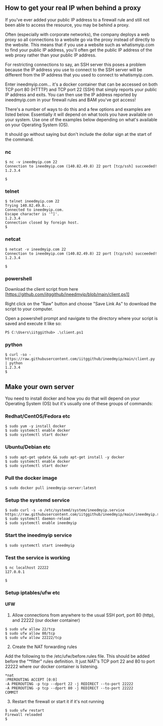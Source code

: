 ## How to get your real IP when behind a proxy

If you've ever added your public IP address to a firewall rule and still not been able to access the resource, you may be behind a proxy.

Often (especially with corporate networks), the company deploys a web proxy so all connections to a website go via the proxy instead of directly to the website. This means that if you use a website such as whatismyip.com to find your public IP address, you'll often get the public IP address of the web proxy rather than your public IP address.

For restricting connections to say, an SSH server this poses a problem because the IP address you use to connect to the SSH server will be different from the IP address that you used to connect to whatismyip.com.

Enter ineedmyip.com... it's a docker container that can be accessed on both TCP port 80 (HTTTP) and TCP port 22 (SSH) that simply reports your public IP address and exits. You can then use the IP address reported by ineedmyip.com in your firewall rules and BAM you've got access!

There's a number of ways to do this and a few options and examples are listed below. Essentially it will depend on what tools you have available on your system. Use one of the examples below depending on what's available on your Operating System (OS).

It should go without saying but don't include the dollar sign at the start of the command.

### nc

```
$ nc -v ineedmyip.com 22
Connection to ineedmyip.com (140.82.49.8) 22 port [tcp/ssh] succeeded!
1.2.3.4

$ 
```

### telnet

```
$ telnet ineedmyip.com 22
Trying 140.82.49.8...
Connected to ineedmyip.com.
Escape character is '^]'.
1.2.3.4
Connection closed by foreign host.
$
```

### netcat

```
$ netcat -v ineedmyip.com 22
Connection to ineedmyip.com (140.82.49.8) 22 port [tcp/ssh] succeeded!
1.2.3.4

$
```

### powershell

Download the client script from here [https://github.com/iitggithub/ineedmyip/blob/main/client.ps1]

Right click on the "Raw" button and choose "Save Link As" to download the script to your computer.

Open a powershell prompt and navigate to the directory where your script is saved and execute it like so:

```
PS C:\Users\iitggithub> .\client.ps1
```

### python

```
$ curl -so - https://raw.githubusercontent.com/iitggithub/ineedmyip/main/client.py | python
1.2.3.4
$
```

## Make your own server

You need to install docker and how you do that will depend on your Operating System (OS) but it's usually one of these groups of commands:

### Redhat/CentOS/Fedora etc

```
$ sudo yum -y install docker
$ sudo systemctl enable docker
$ sudo systemctl start docker
```

### Ubuntu/Debian etc

```
$ sudo apt-get update && sudo apt-get install -y docker
$ sudo systemctl enable docker
$ sudo systemctl start docker
```

### Pull the docker image

```
$ sudo docker pull ineedmyip-server:latest
```

### Setup the systemd service

```
$ sudo curl -s -o /etc/systemd/system/ineedmyip.service https://raw.githubusercontent.com/iitggithub/ineedmyip/main/ineedmyip.service
$ sudo systemctl daemon-reload
$ sudo systemctl enable ineedmyip
```

### Start the ineedmyip service

```
$ sudo systemctl start ineedmyip
```

### Test the service is working

```
$ nc localhost 22222
127.0.0.1

$
```

### Setup iptables/ufw etc

#### UFW

1. Allow connections from anywhere to the usual SSH port, port 80 (http), and 22222 (our docker container)

```
$ sudo ufw allow 22/tcp
$ sudo ufw allow 80/tcp
$ sudo ufw allow 22222/tcp
```

2. Create the NAT forwarding rules

Add the following to the /etc/ufw/before.rules file. This should be added before the "*filter" rules definition. It just NAT's TCP port 22 and 80 to port 22222 where our docker container is listening.

```
*nat
:PREROUTING ACCEPT [0:0]
-A PREROUTING -p tcp --dport 22 -j REDIRECT --to-port 22222
-A PREROUTING -p tcp --dport 80 -j REDIRECT --to-port 22222
COMMIT
```

3. Restart the firewall or start it if it's not running

```
$ sudo ufw restart
Firewall reloaded
$
```

